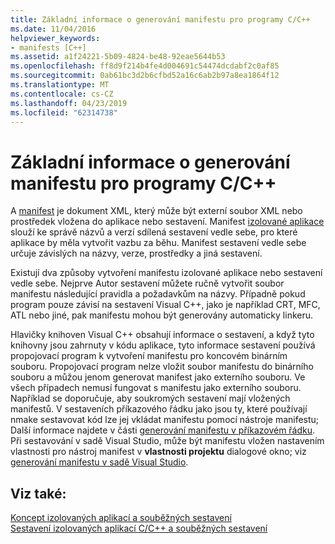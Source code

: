 ```yaml
---
title: Základní informace o generování manifestu pro programy C/C++
ms.date: 11/04/2016
helpviewer_keywords:
- manifests [C++]
ms.assetid: a1f24221-5b09-4824-be48-92eae5644b53
ms.openlocfilehash: ff8d9f214b4fe4d004691c54474dcdabf2c0af85
ms.sourcegitcommit: 0ab61bc3d2b6cfbd52a16c6ab2b97a8ea1864f12
ms.translationtype: MT
ms.contentlocale: cs-CZ
ms.lasthandoff: 04/23/2019
ms.locfileid: "62314738"
---
```

# <a name="understanding-manifest-generation-for-cc-programs"></a>Základní informace o generování manifestu pro programy C/C++

A [manifest](/windows/desktop/sbscs/manifests) je dokument XML, který může být externí soubor XML nebo prostředek vložena do aplikace nebo sestavení. Manifest [izolované aplikace](/windows/desktop/SbsCs/isolated-applications) slouží ke správě názvů a verzí sdílená sestavení vedle sebe, pro které aplikace by měla vytvořit vazbu za běhu. Manifest sestavení vedle sebe určuje závislých na názvy, verze, prostředky a jiná sestavení.

Existují dva způsoby vytvoření manifestu izolované aplikace nebo sestavení vedle sebe. Nejprve Autor sestavení můžete ručně vytvořit soubor manifestu následující pravidla a požadavkům na názvy. Případně pokud program pouze závisí na sestavení Visual C++, jako je například CRT, MFC, ATL nebo jiné, pak manifestu mohou být generovány automaticky linkeru.

Hlavičky knihoven Visual C++ obsahují informace o sestavení, a když tyto knihovny jsou zahrnuty v kódu aplikace, tyto informace sestavení používá propojovací program k vytvoření manifestu pro koncovém binárním souboru. Propojovací program nelze vložit soubor manifestu do binárního souboru a můžou jenom generovat manifest jako externího souboru. Ve všech případech nemusí fungovat s manifestu jako externího souboru. Například se doporučuje, aby soukromých sestavení mají vložených manifestů. V sestaveních příkazového řádku jako jsou ty, které používají nmake sestavovat kód lze jej vkládat manifestu pomocí nástroje manifestu; Další informace najdete v části [generování manifestu v příkazovém řádku](manifest-generation-at-the-command-line.md). Při sestavování v sadě Visual Studio, může být manifestu vložen nastavením vlastnosti pro nástroj manifest v **vlastnosti projektu** dialogové okno; viz [generování manifestu v sadě Visual Studio](manifest-generation-in-visual-studio.md).

## <a name="see-also"></a>Viz také:

[Koncept izolovaných aplikací a souběžných sestavení](concepts-of-isolated-applications-and-side-by-side-assemblies.md)<br/>
[Sestavení izolovaných aplikací C/C++ a souběžných sestavení](building-c-cpp-isolated-applications-and-side-by-side-assemblies.md)
